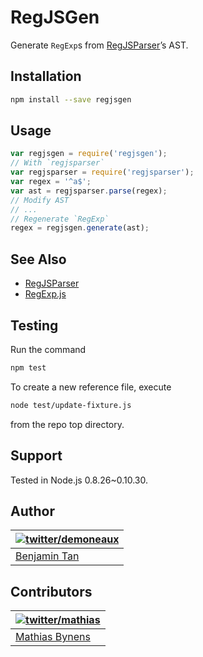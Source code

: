 # RegJSGen

Generate `RegExp`s from [RegJSParser](https://github.com/jviereck/regjsparser)’s AST.

## Installation

```bash
npm install --save regjsgen
```

## Usage

```js
var regjsgen = require('regjsgen');
// With `regjsparser`
var regjsparser = require('regjsparser');
var regex = '^a$';
var ast = regjsparser.parse(regex);
// Modify AST
// ...
// Regenerate `RegExp`
regex = regjsgen.generate(ast);
```

## See Also

* [RegJSParser](https://github.com/jviereck/regjsparser)
* [RegExp.js](https://github.com/jviereck/regexp.js)

## Testing

Run the command

```bash
npm test
```

To create a new reference file, execute

```bash
node test/update-fixture.js
```

from the repo top directory.

## Support

Tested in Node.js 0.8.26~0.10.30.

## Author

| [![twitter/demoneaux](http://gravatar.com/avatar/029b19dba521584d83398ada3ecf6131?s=70)](https://twitter.com/demoneaux "Follow @demoneaux on Twitter") |
|---|
| [Benjamin Tan](http://d10.github.io/) |

## Contributors

| [![twitter/mathias](http://gravatar.com/avatar/24e08a9ea84deb17ae121074d0f17125?s=70)](https://twitter.com/mathias "Follow @mathias on Twitter") |
|---|
| [Mathias Bynens](http://mathiasbynens.be/) |
